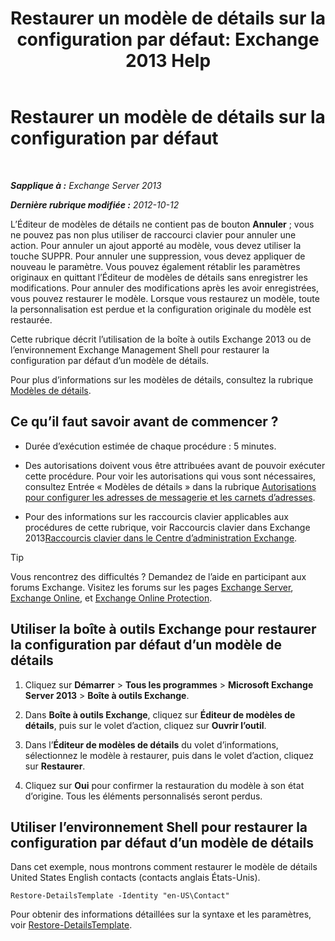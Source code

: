﻿---
title: 'Restaurer un modèle de détails sur la configuration par défaut: Exchange 2013 Help'
TOCTitle: Restaurer un modèle de détails sur la configuration par défaut
ms:assetid: 84c5f49b-614d-4f0e-8701-0979a2eb90bf
ms:mtpsurl: https://technet.microsoft.com/fr-fr/library/Bb232102(v=EXCHG.150)
ms:contentKeyID: 50478593
ms.date: 05/23/2018
mtps_version: v=EXCHG.150
ms.translationtype: MT
---

# Restaurer un modèle de détails sur la configuration par défaut

 

_**Sapplique à :** Exchange Server 2013_

_**Dernière rubrique modifiée :** 2012-10-12_

L’Éditeur de modèles de détails ne contient pas de bouton **Annuler** ; vous ne pouvez pas non plus utiliser de raccourci clavier pour annuler une action. Pour annuler un ajout apporté au modèle, vous devez utiliser la touche SUPPR. Pour annuler une suppression, vous devez appliquer de nouveau le paramètre. Vous pouvez également rétablir les paramètres originaux en quittant l’Éditeur de modèles de détails sans enregistrer les modifications. Pour annuler des modifications après les avoir enregistrées, vous pouvez restaurer le modèle. Lorsque vous restaurez un modèle, toute la personnalisation est perdue et la configuration originale du modèle est restaurée.

Cette rubrique décrit l’utilisation de la boîte à outils Exchange 2013 ou de l’environnement Exchange Management Shell pour restaurer la configuration par défaut d’un modèle de détails.

Pour plus d’informations sur les modèles de détails, consultez la rubrique [Modèles de détails](details-templates-exchange-2013-help.md).

## Ce qu’il faut savoir avant de commencer ?

  - Durée d’exécution estimée de chaque procédure : 5 minutes.

  - Des autorisations doivent vous être attribuées avant de pouvoir exécuter cette procédure. Pour voir les autorisations qui vous sont nécessaires, consultez Entrée « Modèles de détails » dans la rubrique [Autorisations pour configurer les adresses de messagerie et les carnets d’adresses](email-address-and-address-book-permissions-exchange-2013-help.md).

  - Pour des informations sur les raccourcis clavier applicables aux procédures de cette rubrique, voir Raccourcis clavier dans Exchange 2013[Raccourcis clavier dans le Centre d’administration Exchange](keyboard-shortcuts-in-the-exchange-admin-center-exchange-online-protection-help.md).

> [!TIP]
> Vous rencontrez des difficultés ? Demandez de l’aide en participant aux forums Exchange. Visitez les forums sur les pages <a href="https://go.microsoft.com/fwlink/p/?linkid=60612">Exchange Server</a>, <a href="https://go.microsoft.com/fwlink/p/?linkid=267542">Exchange Online</a>, et <a href="https://go.microsoft.com/fwlink/p/?linkid=285351">Exchange Online Protection</a>.


## Utiliser la boîte à outils Exchange pour restaurer la configuration par défaut d’un modèle de détails

1.  Cliquez sur **Démarrer** \> **Tous les programmes** \> **Microsoft Exchange Server 2013** \> **Boîte à outils Exchange**.

2.  Dans **Boîte à outils Exchange**, cliquez sur **Éditeur de modèles de détails**, puis sur le volet d’action, cliquez sur **Ouvrir l’outil**.

3.  Dans l’**Éditeur de modèles de détails** du volet d’informations, sélectionnez le modèle à restaurer, puis dans le volet d’action, cliquez sur **Restaurer**.

4.  Cliquez sur **Oui** pour confirmer la restauration du modèle à son état d’origine. Tous les éléments personnalisés seront perdus.

## Utiliser l’environnement Shell pour restaurer la configuration par défaut d’un modèle de détails

Dans cet exemple, nous montrons comment restaurer le modèle de détails United States English contacts (contacts anglais États-Unis).

    Restore-DetailsTemplate -Identity "en-US\Contact"

Pour obtenir des informations détaillées sur la syntaxe et les paramètres, voir [Restore-DetailsTemplate](https://technet.microsoft.com/fr-fr/library/bb125188\(v=exchg.150\)).

